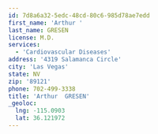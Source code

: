 ```yaml
---
id: 7d8a6a32-5edc-48cd-80c6-985d78ae7edd
first_name: 'Arthur '
last_name: GRESEN
license: M.D.
services:
  - 'Cardiovascular Diseases'
address: '4319 Salamanca Circle'
city: 'Las Vegas'
state: NV
zip: '89121'
phone: 702-499-3338
title: 'Arthur  GRESEN'
_geoloc:
  lng: -115.0903
  lat: 36.121972
---
```

